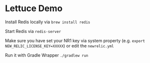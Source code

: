 Lettuce Demo
============

Install Redis locally via `brew install redis`

Start Redis via `redis-server`

Make sure you have set your NR1 key via system property (e.g. `export NEW_RELIC_LICENSE_KEY=XXXXX`) or edit the `newrelic.yml`

Run it with Gradle Wrapper `./gradlew run`